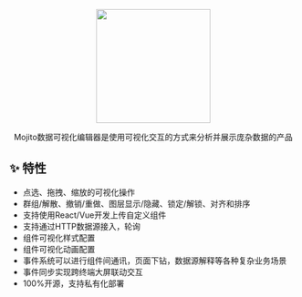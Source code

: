 <p align="center">
  <a href="http://mojito.drinkjs.com">
    <img height="200" src="http://localhost:3000/logo-black.svg">
  </a>
</p>
<p align="center">Mojito数据可视化编辑器是使用可视化交互的方式来分析并展示庞杂数据的产品</p>

## ✨ 特性

- 点选、拖拽、缩放的可视化操作
- 群组/解散、撤销/重做、图层显示/隐藏、锁定/解锁、对齐和排序
- 支持使用React/Vue开发上传自定义组件
- 支持通过HTTP数据源接入，轮询
- 组件可视化样式配置
- 组件可视化动画配置
- 事件系统可以进行组件间通讯，页面下钻，数据源解释等各种复杂业务场景
- 事件同步实现跨终端大屏联动交互
- 100%开源，支持私有化部署
